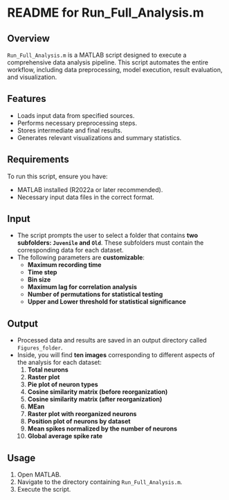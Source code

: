 # README for Run_Full_Analysis.m

## Overview
`Run_Full_Analysis.m` is a MATLAB script designed to execute a comprehensive data analysis pipeline. This script automates the entire workflow, including data preprocessing, model execution, result evaluation, and visualization.

## Features
- Loads input data from specified sources.
- Performs necessary preprocessing steps.
- Stores intermediate and final results.
- Generates relevant visualizations and summary statistics.

## Requirements
To run this script, ensure you have:
- MATLAB installed (R2022a or later recommended).
- Necessary input data files in the correct format.

## Input
- The script prompts the user to select a folder that contains **two subfolders: `Juvenile` and `Old`**. These subfolders must contain the corresponding data for each dataset.
- The following parameters are **customizable**:
  - **Maximum recording time**  
  - **Time step**  
  - **Bin size**
  - **Maximum lag for correlation analysis**
  - **Number of permutations for statistical testing**
  - **Upper and Lower threshold for statistical significance**

## Output
- Processed data and results are saved in an output directory called `Figures_folder`.
- Inside, you will find **ten images** corresponding to different aspects of the analysis for each dataset:
  1. **Total neurons**
  2. **Raster plot**
  3. **Pie plot of neuron types**
  4. **Cosine similarity matrix (before reorganization)**
  5. **Cosine similarity matrix (after reorganization)**
  6. **MEan**
  7. **Raster plot with reorganized neurons**
  8. **Position plot of neurons by dataset**
  9. **Mean spikes normalized by the number of neurons**
  10. **Global average spike rate**
 

## Usage
1. Open MATLAB.
2. Navigate to the directory containing `Run_Full_Analysis.m`.
3. Execute the script.
